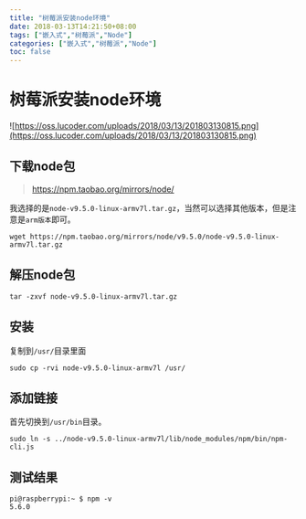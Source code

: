 ```yaml
---
title: "树莓派安装node环境"
date: 2018-03-13T14:21:50+08:00
tags: ["嵌入式","树莓派","Node"]
categories: ["嵌入式","树莓派","Node"]
toc: false
---
```


# 树莓派安装node环境

![https://oss.lucoder.com/uploads/2018/03/13/201803130815.png](https://oss.lucoder.com/uploads/2018/03/13/201803130815.png)

## 下载node包
> https://npm.taobao.org/mirrors/node/

我选择的是`node-v9.5.0-linux-armv7l.tar.gz`，当然可以选择其他版本，但是注意是`arm版本`即可。

```code
wget https://npm.taobao.org/mirrors/node/v9.5.0/node-v9.5.0-linux-armv7l.tar.gz
```

## 解压node包

```code
tar -zxvf node-v9.5.0-linux-armv7l.tar.gz
```

## 安装

复制到`/usr/`目录里面

```code
sudo cp -rvi node-v9.5.0-linux-armv7l /usr/
```

## 添加链接

首先切换到`/usr/bin`目录。
```code
sudo ln -s ../node-v9.5.0-linux-armv7l/lib/node_modules/npm/bin/npm-cli.js
```

## 测试结果
```code
pi@raspberrypi:~ $ npm -v
5.6.0
```

